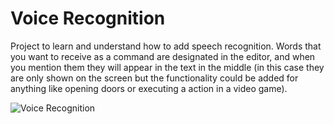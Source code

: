 # Voice Recognition
Project to learn and understand how to add speech recognition.
Words that you want to receive as a command are designated in the editor, and when you mention them they will appear in the text in the middle (in this case they are only shown on the screen but the functionality could be added for anything like opening doors or executing a action in a video game).

![Voice Recognition](https://user-images.githubusercontent.com/68016784/164879159-75a1688e-1d33-4976-87d1-3b074559c15b.gif)
